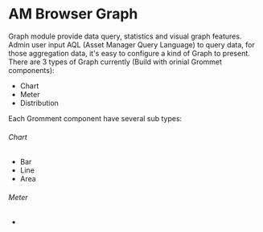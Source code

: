 # AM Browser Graph

Graph module provide data query, statistics and visual graph features. Admin user input AQL (Asset Manager Query Language) to query data, for those aggregation data, it's easy to configure a kind of Graph to present. There are 3 types of Graph currently (Build with orinial Grommet components):

- Chart
- Meter
- Distribution

Each Gromment component have several sub types:

###### Chart
- Bar
- Line
- Area

###### Meter
- 